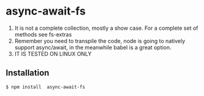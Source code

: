 # async-await-fs

1. It is not a complete collection, mostly a show case. For a complete set of methods see fs-extras
2. Remember you need to transpile the code, node is going to natively support async/await, in the meanwhile babel is a great option.
3. IT IS TESTED ON LINUX ONLY


## Installation

```
$ npm install  async-await-fs
```
